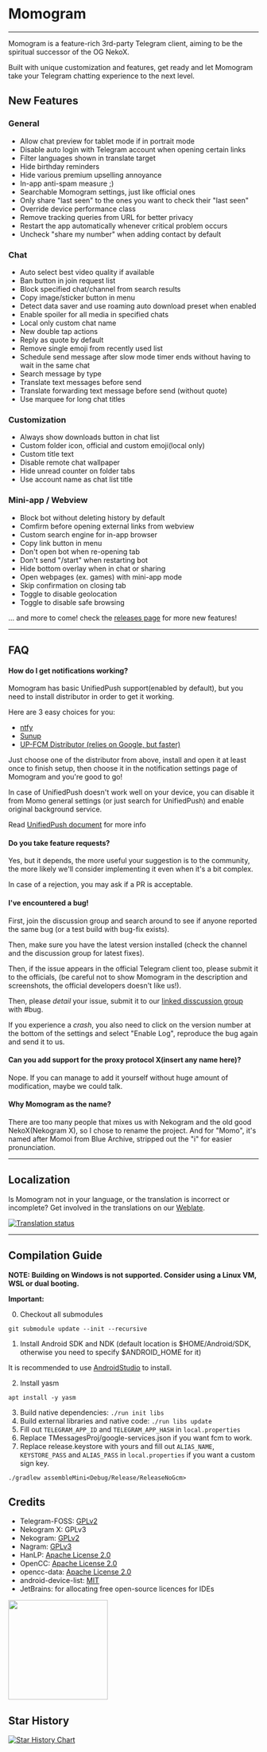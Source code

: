 # Momogram

---

Momogram is a feature-rich 3rd-party Telegram client, aiming to be the spiritual successor of the OG NekoX.

Built with unique customization and features, get ready and let Momogram take your Telegram chatting experience to the next level.


## New Features

### General
- Allow chat preview for tablet mode if in portrait mode
- Disable auto login with Telegram account when opening certain links
- Filter languages shown in translate target
- Hide birthday reminders
- Hide various premium upselling annoyance
- In-app anti-spam measure ;)
- Searchable Momogram settings, just like official ones
- Only share "last seen" to the ones you want to check their "last seen"
- Override device performance class
- Remove tracking queries from URL for better privacy
- Restart the app automatically whenever critical problem occurs
- Uncheck "share my number" when adding contact by default

### Chat
- Auto select best video quality if available
- Ban button in join request list
- Block specified chat/channel from search results
- Copy image/sticker button in menu
- Detect data saver and use roaming auto download preset when enabled
- Enable spoiler for all media in specified chats
- Local only custom chat name
- New double tap actions
- Reply as quote by default
- Remove single emoji from recently used list
- Schedule send message after slow mode timer ends without having to wait in the same chat
- Search message by type
- Translate text messages before send
- Translate forwarding text message before send (without quote)
- Use marquee for long chat titles

### Customization
- Always show downloads button in chat list
- Custom folder icon, official and custom emoji(local only)
- Custom title text
- Disable remote chat wallpaper
- Hide unread counter on folder tabs
- Use account name as chat list title

### Mini-app / Webview
- Block bot without deleting history by default
- Comfirm before opening external links from webview
- Custom search engine for in-app browser
- Copy link button in menu
- Don't open bot when re-opening tab
- Don't send "/start" when restarting bot
- Hide bottom overlay when in chat or sharing
- Open webpages (ex. games) with mini-app mode
- Skip confirmation on closing tab
- Toggle to disable geolocation
- Toggle to disable safe browsing


... and more to come! check the [releases page](https://github.com/dic1911/Momogram/releases) for more new features!

---

## FAQ

#### How do I get notifications working?

Momogram has basic UnifiedPush support(enabled by default), but you need to install distributor in order to get it working.

Here are 3 easy choices for you:

- [ntfy](https://github.com/binwiederhier/ntfy-android/releases/latest)
- [Sunup](https://unifiedpush.org/users/distributors/sunup/)
- [UP-FCM Distributor (relies on Google, but faster)](https://codeberg.org/UnifiedPush/fcm-distributor/releases)

Just choose one of the distributor from above, install and open it at least once to finish setup, then choose it in the notification settings page of Momogram and you're good to go!

In case of UnifiedPush doesn't work well on your device, you can disable it from Momo general settings (or just search for UnifiedPush) and enable original background service.

Read [UnifiedPush document](https://unifiedpush.org/users/distributors/) for more info

#### Do you take feature requests?

Yes, but it depends, the more useful your suggestion is to the community, the more likely we'll consider implementing it even when it's a bit complex.

In case of a rejection, you may ask if a PR is acceptable.


#### I've encountered a bug!

First, join the discussion group and search around to see if anyone reported the same bug (or a test build with bug-fix exists).

Then, make sure you have the latest version installed (check the channel and the discussion group for latest fixes).

Then, if the issue appears in the official Telegram client too, please submit it to the officials, (be careful not to show Momogram in the description and screenshots, the official developers doesn't like us!).

Then, please *detail* your issue, submit it to our [linked disscussion group](https://t.me/momogram_update) with #bug.

If you experience a *crash*, you also need to click on the version number at the bottom of the settings and select "Enable Log", reproduce the bug again and send it to us.


#### Can you add support for the proxy protocol X(insert any name here)?

Nope. If you can manage to add it yourself without huge amount of modification, maybe we could talk.


#### Why Momogram as the name?

There are too many people that mixes us with Nekogram and the old good NekoX(Nekogram X), so I chose to rename the project.
And for "Momo", it's named after Momoi from Blue Archive, stripped out the "i" for easier pronunciation.


---

## Localization

Is Momogram not in your language, or the translation is incorrect or incomplete? Get involved in the translations on our [Weblate](https://hosted.weblate.org/engage/nekox_030/).

[![Translation status](https://hosted.weblate.org/widgets/nekox_030/-/horizontal-auto.svg)](https://hosted.weblate.org/engage/nekox_030/)

---


## Compilation Guide

**NOTE: Building on Windows is not supported.
Consider using a Linux VM, WSL or dual booting.**

**Important:**

0. Checkout all submodules
```
git submodule update --init --recursive
```

1. Install Android SDK and NDK (default location is $HOME/Android/SDK, otherwise you need to specify $ANDROID_HOME for it)

It is recommended to use [AndroidStudio](https://developer.android.com/studio) to install.

2. Install yasm
```shell
apt install -y yasm
```

3. Build native dependencies: `./run init libs`
4. Build external libraries and native code: `./run libs update`
5. Fill out `TELEGRAM_APP_ID` and `TELEGRAM_APP_HASH` in `local.properties`
6. Replace TMessagesProj/google-services.json if you want fcm to work.
7. Replace release.keystore with yours and fill out `ALIAS_NAME`, `KEYSTORE_PASS` and `ALIAS_PASS` in `local.properties` if you want a custom sign key.

`./gradlew assembleMini<Debug/Release/ReleaseNoGcm>`


## Credits

<ul>
    <li>Telegram-FOSS: <a href="https://github.com/Telegram-FOSS-Team/Telegram-FOSS/blob/master/LICENSE">GPLv2</a></li>
    <li>Nekogram X: GPLv3</li>
    <li>Nekogram: <a href="https://gitlab.com/Nekogram/Nekogram/-/blob/master/LICENSE">GPLv2</a></li>
    <li>Nagram: <a href="https://github.com/NextAlone/Nagram/blob/master/LICENSE">GPLv3</a></li>
    <li>HanLP: <a href="https://github.com/hankcs/HanLP/blob/1.x/LICENSE">Apache License 2.0</a></li>
    <li>OpenCC: <a href="https://github.com/BYVoid/OpenCC/blob/master/LICENSE">Apache License 2.0</a></li>
    <li>opencc-data: <a href="https://github.com/nk2028/opencc-data">Apache License 2.0</a></li>
    <li>android-device-list: <a href="https://github.com/pbakondy/android-device-list/blob/master/LICENSE">MIT</a> </li>
    <li>JetBrains: for allocating free open-source licences for IDEs</li>
</ul>

[<img src=".github/jetbrains-variant-3.png" width="200"/>](https://jb.gg/OpenSource)


## Star History

[![Star History Chart](https://api.star-history.com/svg?repos=dic1911/Momogram&type=Date)](https://star-history.com/#dic1911/Momogram&Date)
